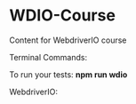 # WDIO-Course
Content for WebdriverIO course


Terminal Commands:

To run your tests: **npm run wdio**



WebdriverIO:





